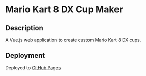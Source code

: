 # Mario Kart 8 DX Cup Maker

## Description

A Vue.js web application to create custom Mario Kart 8 DX cups.

## Deployment

Deployed to [GitHub Pages](kim-lan.github.io/mario-kart-cup-maker/)
